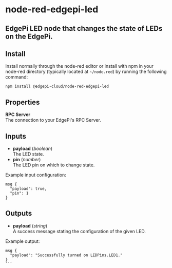 # node-red-edgepi-led

## EdgePi LED node that changes the state of LEDs on the EdgePi.

## Install
Install normally through the node-red editor or install with npm in your node-red directory
(typically located  at `~/node.red`) by running the following command:
```
npm install @edgepi-cloud/node-red-edgepi-led
```
## Properties

**RPC Server** <br>
The connection to your EdgePi's RPC Server.

## Inputs

  - **payload** (*boolean*)<br>
  The LED state.
  - **pin** (*number*) <br>
The LED pin on which to change state.

Example input configuration:
```
msg {
  "payload": true,
  "pin": 1
}
```

## Outputs

- **payload** (*string*)<br>
A success message stating the configuration of the given LED.

Example output:
``````
msg {
  "payload": "Successfully turned on LEDPins.LED1."
}
```